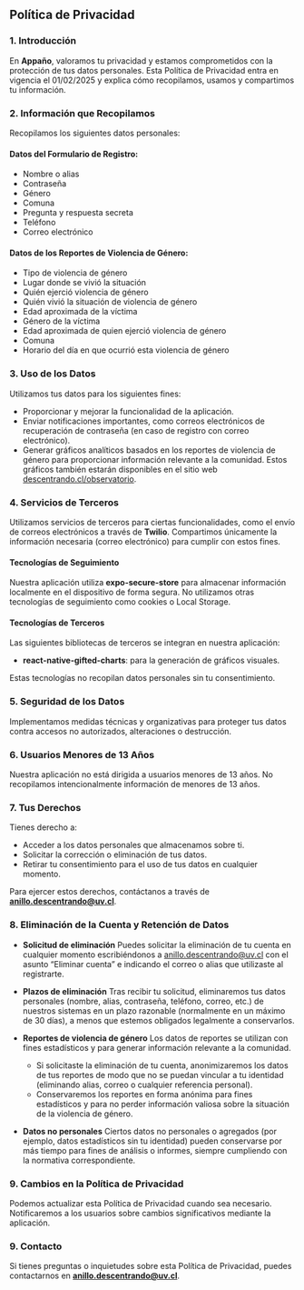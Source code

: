 
## Política de Privacidad

### 1. Introducción
En **Appaño**, valoramos tu privacidad y estamos comprometidos con la protección de tus datos personales. Esta Política de Privacidad entra en vigencia el 01/02/2025 y explica cómo recopilamos, usamos y compartimos tu información.

### 2. Información que Recopilamos
Recopilamos los siguientes datos personales:

#### Datos del Formulario de Registro:
- Nombre o alias
- Contraseña
- Género
- Comuna
- Pregunta y respuesta secreta
- Teléfono
- Correo electrónico

#### Datos de los Reportes de Violencia de Género:
- Tipo de violencia de género
- Lugar donde se vivió la situación
- Quién ejerció violencia de género
- Quién vivió la situación de violencia de género
- Edad aproximada de la víctima
- Género de la víctima
- Edad aproximada de quien ejerció violencia de género
- Comuna
- Horario del día en que ocurrió esta violencia de género

### 3. Uso de los Datos
Utilizamos tus datos para los siguientes fines:

- Proporcionar y mejorar la funcionalidad de la aplicación.
- Enviar notificaciones importantes, como correos electrónicos de recuperación de contraseña (en caso de registro con correo electrónico).
- Generar gráficos analíticos basados en los reportes de violencia de género para proporcionar información relevante a la comunidad. Estos gráficos también estarán disponibles en el sitio web [descentrando.cl/observatorio](https://descentrando.cl/observatorio).

### 4. Servicios de Terceros
Utilizamos servicios de terceros para ciertas funcionalidades, como el envío de correos electrónicos a través de **Twilio**. Compartimos únicamente la información necesaria (correo electrónico) para cumplir con estos fines.

#### Tecnologías de Seguimiento
Nuestra aplicación utiliza **expo-secure-store** para almacenar información localmente en el dispositivo de forma segura. No utilizamos otras tecnologías de seguimiento como cookies o Local Storage.

#### Tecnologías de Terceros
Las siguientes bibliotecas de terceros se integran en nuestra aplicación:

- **react-native-gifted-charts**: para la generación de gráficos visuales.

Estas tecnologías no recopilan datos personales sin tu consentimiento.

### 5. Seguridad de los Datos
Implementamos medidas técnicas y organizativas para proteger tus datos contra accesos no autorizados, alteraciones o destrucción.

### 6. Usuarios Menores de 13 Años
Nuestra aplicación no está dirigida a usuarios menores de 13 años. No recopilamos intencionalmente información de menores de 13 años.

### 7. Tus Derechos
Tienes derecho a:

- Acceder a los datos personales que almacenamos sobre ti.
- Solicitar la corrección o eliminación de tus datos.
- Retirar tu consentimiento para el uso de tus datos en cualquier momento.

Para ejercer estos derechos, contáctanos a través de **anillo.descentrando@uv.cl**.

### 8. Eliminación de la Cuenta y Retención de Datos

- **Solicitud de eliminación**
Puedes solicitar la eliminación de tu cuenta en cualquier momento escribiéndonos a anillo.descentrando@uv.cl con el asunto “Eliminar cuenta” e indicando el correo o alias que utilizaste al registrarte.

- **Plazos de eliminación**
Tras recibir tu solicitud, eliminaremos tus datos personales (nombre, alias, contraseña, teléfono, correo, etc.) de nuestros sistemas en un plazo razonable (normalmente en un máximo de 30 días), a menos que estemos obligados legalmente a conservarlos.

- **Reportes de violencia de género**
Los datos de reportes se utilizan con fines estadísticos y para generar información relevante a la comunidad.
  - Si solicitaste la eliminación de tu cuenta, anonimizaremos los datos de tus reportes de modo que no se puedan vincular a tu identidad (eliminando alias, correo o cualquier referencia personal).
  - Conservaremos los reportes en forma anónima para fines estadísticos y para no perder información valiosa sobre la situación de la violencia de género.
 
- **Datos no personales**
Ciertos datos no personales o agregados (por ejemplo, datos estadísticos sin tu identidad) pueden conservarse por más tiempo para fines de análisis o informes, siempre cumpliendo con la normativa correspondiente.

### 9. Cambios en la Política de Privacidad
Podemos actualizar esta Política de Privacidad cuando sea necesario. Notificaremos a los usuarios sobre cambios significativos mediante la aplicación.

### 9. Contacto
Si tienes preguntas o inquietudes sobre esta Política de Privacidad, puedes contactarnos en **anillo.descentrando@uv.cl**.
